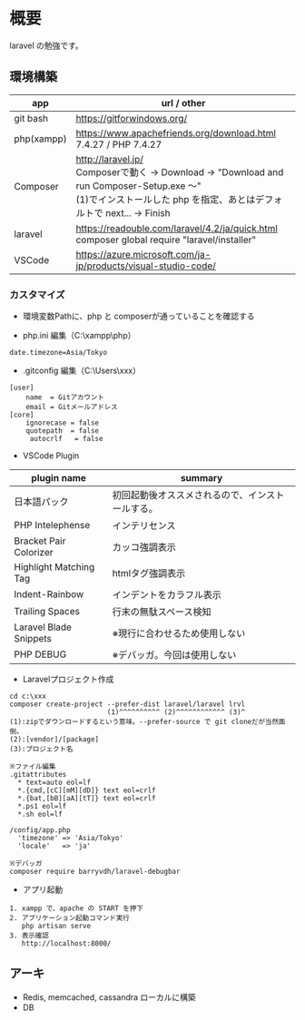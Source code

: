# 概要
laravel の勉強です。

## 環境構築
| app        | url / other |
|------------|-------------|
| git bash   | https://gitforwindows.org/ |
| php(xampp) | https://www.apachefriends.org/download.html <br> 7.4.27 / PHP 7.4.27 |
| Composer   | http://laravel.jp/ <br> Composerで動く -> Download -> "Download and run Composer-Setup.exe ～" <br> (1)でインストールした php を指定、あとはデフォルトで next... -> Finish |
| laravel    | https://readouble.com/laravel/4.2/ja/quick.html <br> composer global require "laravel/installer" |
| VSCode     | https://azure.microsoft.com/ja-jp/products/visual-studio-code/ |

### カスタマイズ
* 環境変数Pathに、php と composerが通っていることを確認する

* php.ini 編集（C:\xampp\php）
```
date.timezone=Asia/Tokyo
```

* .gitconfig 編集（C:\Users\xxx）
```
[user]
    name  = Gitアカウント
    email = Gitメールアドレス
[core]
    ignorecase = false
    quotepath  = false
	 autocrlf   = false
```

* VSCode Plugin

| plugin name            | summary     |
|------------------------|-------------|
| 日本語パック            | 初回起動後オススメされるので、インストールする。 |
| PHP Intelephense       | インテリセンス   |
| Bracket Pair Colorizer | カッコ強調表示   |
| Highlight Matching Tag | htmlタグ強調表示 |
| Indent-Rainbow         | インデントをカラフル表示 |
| Trailing Spaces        | 行末の無駄スペース検知 |
| Laravel Blade Snippets | ※現行に合わせるため使用しない |
| PHP DEBUG              | ※デバッガ。今回は使用しない |

* Laravelプロジェクト作成

```
cd c:\xxx
composer create-project --prefer-dist laravel/laravel lrvl
                        (1)^^^^^^^^^^ (2)^^^^^^^^^^^^ (3)^
(1):zipでダウンロードするという意味。--prefer-source で git cloneだが当然面倒。
(2):[vendor]/[package]
(3):プロジェクト名

※ファイル編集
.gitattributes
  * text=auto eol=lf
  *.{cmd,[cC][mM][dD]} text eol=crlf
  *.{bat,[bB][aA][tT]} text eol=crlf
  *.ps1 eol=lf
  *.sh eol=lf

/config/app.php
  'timezone' => 'Asia/Tokyo'
  'locale'   => 'ja'

※デバッガ
composer require barryvdh/laravel-debugbar
```

* アプリ起動
```
1. xampp で、apache の START を押下
2. アプリケーション起動コマンド実行
   php artisan serve
3. 表示確認
   http://localhost:8000/
```

## アーキ
* Redis, memcached, cassandra ローカルに構築
* DB

